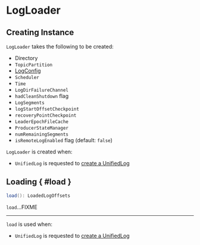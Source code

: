 # LogLoader

## Creating Instance

`LogLoader` takes the following to be created:

* <span id="dir"> Directory
* <span id="topicPartition"> `TopicPartition`
* <span id="config"> [LogConfig](LogConfig.md)
* <span id="scheduler"> `Scheduler`
* <span id="time"> `Time`
* <span id="logDirFailureChannel"> `LogDirFailureChannel`
* <span id="hadCleanShutdown"> `hadCleanShutdown` flag
* <span id="segments"> `LogSegments`
* <span id="logStartOffsetCheckpoint"> `logStartOffsetCheckpoint`
* <span id="recoveryPointCheckpoint"> `recoveryPointCheckpoint`
* <span id="leaderEpochCache"> `LeaderEpochFileCache`
* <span id="producerStateManager"> `ProducerStateManager`
* <span id="numRemainingSegments"> `numRemainingSegments`
* <span id="isRemoteLogEnabled"> `isRemoteLogEnabled` flag (default: `false`)

`LogLoader` is created when:

* `UnifiedLog` is requested to [create a UnifiedLog](UnifiedLog.md#apply)

## Loading { #load }

```scala
load(): LoadedLogOffsets
```

`load`...FIXME

---

`load` is used when:

* `UnifiedLog` is requested to [create a UnifiedLog](UnifiedLog.md#apply)
